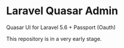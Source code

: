 # Laravel Quasar Admin
Quasar UI for Laravel 5.6 + Passport (Oauth)

This repository is in a very early stage.
